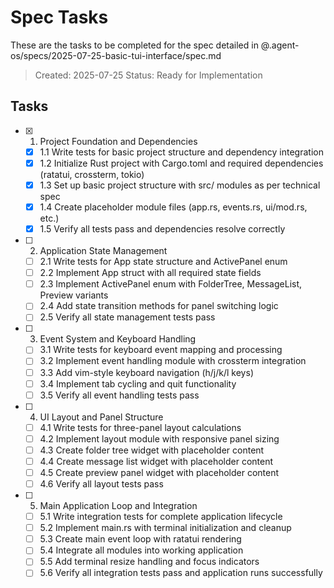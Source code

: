 # Spec Tasks

These are the tasks to be completed for the spec detailed in @.agent-os/specs/2025-07-25-basic-tui-interface/spec.md

> Created: 2025-07-25
> Status: Ready for Implementation

## Tasks

- [x] 1. Project Foundation and Dependencies
  - [x] 1.1 Write tests for basic project structure and dependency integration
  - [x] 1.2 Initialize Rust project with Cargo.toml and required dependencies (ratatui, crossterm, tokio)
  - [x] 1.3 Set up basic project structure with src/ modules as per technical spec
  - [x] 1.4 Create placeholder module files (app.rs, events.rs, ui/mod.rs, etc.)
  - [x] 1.5 Verify all tests pass and dependencies resolve correctly

- [ ] 2. Application State Management
  - [ ] 2.1 Write tests for App state structure and ActivePanel enum
  - [ ] 2.2 Implement App struct with all required state fields
  - [ ] 2.3 Implement ActivePanel enum with FolderTree, MessageList, Preview variants
  - [ ] 2.4 Add state transition methods for panel switching logic
  - [ ] 2.5 Verify all state management tests pass

- [ ] 3. Event System and Keyboard Handling
  - [ ] 3.1 Write tests for keyboard event mapping and processing
  - [ ] 3.2 Implement event handling module with crossterm integration
  - [ ] 3.3 Add vim-style keyboard navigation (h/j/k/l keys)
  - [ ] 3.4 Implement tab cycling and quit functionality
  - [ ] 3.5 Verify all event handling tests pass

- [ ] 4. UI Layout and Panel Structure
  - [ ] 4.1 Write tests for three-panel layout calculations
  - [ ] 4.2 Implement layout module with responsive panel sizing
  - [ ] 4.3 Create folder tree widget with placeholder content
  - [ ] 4.4 Create message list widget with placeholder content
  - [ ] 4.5 Create preview panel widget with placeholder content
  - [ ] 4.6 Verify all layout tests pass

- [ ] 5. Main Application Loop and Integration
  - [ ] 5.1 Write integration tests for complete application lifecycle
  - [ ] 5.2 Implement main.rs with terminal initialization and cleanup
  - [ ] 5.3 Create main event loop with ratatui rendering
  - [ ] 5.4 Integrate all modules into working application
  - [ ] 5.5 Add terminal resize handling and focus indicators
  - [ ] 5.6 Verify all integration tests pass and application runs successfully

